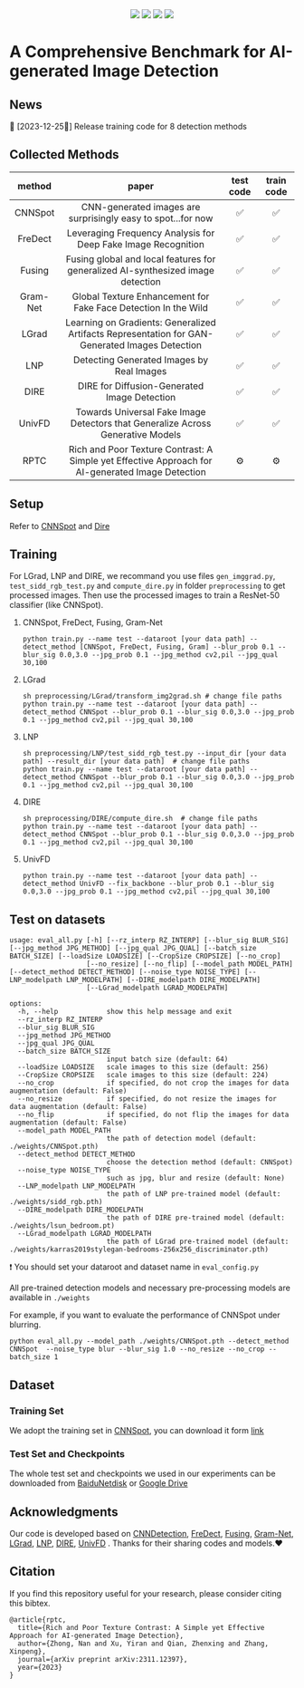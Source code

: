 <div align="center">

<div>
   <a href="https://github.com/Ekko-zn/AIGCDetectBenchmark"><img src="https://visitor-badge.laobi.icu/badge?page_id=Ekko-zn/AIGCDetectBenchmark"/></a>
   <a href="https://github.com/Ekko-zn/AIGCDetectBenchmark"><img src="https://img.shields.io/github/stars/Ekko-zn/AIGCDetectBenchmark"/></a>
   <a href="https://drive.google.com/drive/folders/1p4ewuAo7d5LbNJ4cKyh10Xl9Fg2yoFOw?usp=drive_link"><img src="https://img.shields.io/badge/Database-Release-green"></a>
   <a href="https://fdmas.github.io/AIGCDetect/"><img src="https://img.shields.io/badge/page-AIGCDetectBenchmark-orange"/></a>
</div>


</div>

#  A Comprehensive Benchmark for AI-generated Image Detection

## News
:star2: [2023-12-25:christmas_tree:] Release training code for 8 detection methods


## Collected Methods


|method|paper|test code|train code|
|:--------:|:------:|:----:|:------:|
|CNNSpot|CNN-generated images are surprisingly easy to spot...for now|:white_check_mark:|:white_check_mark:|
|FreDect|Leveraging Frequency Analysis for Deep Fake Image Recognition|:white_check_mark:|:white_check_mark:|
|Fusing|Fusing global and local features for generalized AI-synthesized image detection|:white_check_mark:|:white_check_mark:|
|Gram-Net|Global Texture Enhancement for Fake Face Detection In the Wild|:white_check_mark:|:white_check_mark:|
|LGrad|Learning on Gradients: Generalized Artifacts Representation for GAN-Generated Images Detection|:white_check_mark:|:white_check_mark:|
|LNP|Detecting Generated Images by Real Images|:white_check_mark:|:white_check_mark:|
|DIRE|DIRE for Diffusion-Generated Image Detection|:white_check_mark:|:white_check_mark:|
|UnivFD|Towards Universal Fake Image Detectors that Generalize Across Generative Models|:white_check_mark:|:white_check_mark:|
|RPTC|Rich and Poor Texture Contrast: A Simple yet Effective Approach for AI-generated Image Detection|⚙️|⚙️|

## Setup
Refer to [CNNSpot](https://github.com/peterwang512/CNNDetection) and [Dire](https://github.com/ZhendongWang6/DIRE)

## Training
For LGrad, LNP and DIRE, we recommand you use files `gen_imggrad.py`, `test_sidd_rgb_test.py` and `compute_dire.py` in folder `preprocessing` to get processed images. Then use the processed images to train a ResNet-50 classifier (like CNNSpot).
1. CNNSpot, FreDect, Fusing, Gram-Net
   ```
   python train.py --name test --dataroot [your data path] --detect_method [CNNSpot, FreDect, Fusing, Gram] --blur_prob 0.1 --blur_sig 0.0,3.0 --jpg_prob 0.1 --jpg_method cv2,pil --jpg_qual 30,100 
   ```
2. LGrad
   ```
   sh preprocessing/LGrad/transform_img2grad.sh # change file paths
   python train.py --name test --dataroot [your data path] --detect_method CNNSpot --blur_prob 0.1 --blur_sig 0.0,3.0 --jpg_prob 0.1 --jpg_method cv2,pil --jpg_qual 30,100 
   ```
3. LNP
   ```
   sh preprocessing/LNP/test_sidd_rgb_test.py --input_dir [your data path] --result_dir [your data path]  # change file paths
   python train.py --name test --dataroot [your data path] --detect_method CNNSpot --blur_prob 0.1 --blur_sig 0.0,3.0 --jpg_prob 0.1 --jpg_method cv2,pil --jpg_qual 30,100 
   ```
4. DIRE
   ```
   sh preprocessing/DIRE/compute_dire.sh  # change file paths
   python train.py --name test --dataroot [your data path] --detect_method CNNSpot --blur_prob 0.1 --blur_sig 0.0,3.0 --jpg_prob 0.1 --jpg_method cv2,pil --jpg_qual 30,100 
   ```
5. UnivFD
   ```
   python train.py --name test --dataroot [your data path] --detect_method UnivFD --fix_backbone --blur_prob 0.1 --blur_sig 0.0,3.0 --jpg_prob 0.1 --jpg_method cv2,pil --jpg_qual 30,100 
   ```




## Test on datasets
```
usage: eval_all.py [-h] [--rz_interp RZ_INTERP] [--blur_sig BLUR_SIG] [--jpg_method JPG_METHOD] [--jpg_qual JPG_QUAL] [--batch_size BATCH_SIZE] [--loadSize LOADSIZE] [--CropSize CROPSIZE] [--no_crop]
                   [--no_resize] [--no_flip] [--model_path MODEL_PATH] [--detect_method DETECT_METHOD] [--noise_type NOISE_TYPE] [--LNP_modelpath LNP_MODELPATH] [--DIRE_modelpath DIRE_MODELPATH]
                   [--LGrad_modelpath LGRAD_MODELPATH]

options:
  -h, --help            show this help message and exit
  --rz_interp RZ_INTERP
  --blur_sig BLUR_SIG
  --jpg_method JPG_METHOD
  --jpg_qual JPG_QUAL
  --batch_size BATCH_SIZE
                        input batch size (default: 64)
  --loadSize LOADSIZE   scale images to this size (default: 256)
  --CropSize CROPSIZE   scale images to this size (default: 224)
  --no_crop             if specified, do not crop the images for data augmentation (default: False)
  --no_resize           if specified, do not resize the images for data augmentation (default: False)
  --no_flip             if specified, do not flip the images for data augmentation (default: False)
  --model_path MODEL_PATH
                        the path of detection model (default: ./weights/CNNSpot.pth)
  --detect_method DETECT_METHOD
                        choose the detection method (default: CNNSpot)
  --noise_type NOISE_TYPE
                        such as jpg, blur and resize (default: None)
  --LNP_modelpath LNP_MODELPATH
                        the path of LNP pre-trained model (default: ./weights/sidd_rgb.pth)
  --DIRE_modelpath DIRE_MODELPATH
                        the path of DIRE pre-trained model (default: ./weights/lsun_bedroom.pt)
  --LGrad_modelpath LGRAD_MODELPATH
                        the path of LGrad pre-trained model (default: ./weights/karras2019stylegan-bedrooms-256x256_discriminator.pth)
```
:exclamation: You should set your dataroot and dataset name in `eval_config.py`


All pre-trained detection models and necessary pre-processing models are available in `./weights`

For example, if you want to evaluate the performance of CNNSpot under blurring.
```
python eval_all.py --model_path ./weights/CNNSpot.pth --detect_method CNNSpot  --noise_type blur --blur_sig 1.0 --no_resize --no_crop --batch_size 1
```

## Dataset
### Training Set
We adopt the training set in [CNNSpot](https://github.com/peterwang512/CNNDetection), you can download it form [link](https://drive.google.com/file/d/1iVNBV0glknyTYGA9bCxT_d0CVTOgGcKh/view?usp=sharing)

### Test Set and Checkpoints
The whole test set and checkpoints we used in our experiments can be downloaded from [BaiduNetdisk](https://pan.baidu.com/s/1dZz7suD-X5h54wCC9SyGBA?pwd=l30u) or [Google Drive](https://drive.google.com/drive/folders/1p4ewuAo7d5LbNJ4cKyh10Xl9Fg2yoFOw?usp=drive_link)


## Acknowledgments
Our code is developed based on [CNNDetection](https://github.com/peterwang512/CNNDetection), [FreDect](https://github.com/RUB-SysSec/GANDCTAnalysis), [Fusing](https://github.com/littlejuyan/FusingGlobalandLocal), [Gram-Net](https://github.com/liuzhengzhe/Global_Texture_Enhancement_for_Fake_Face_Detection_in_the-Wild), [LGrad](https://github.com/chuangchuangtan/LGrad), [LNP](https://github.com/Tangsenghenshou/Detecting-Generated-Images-by-Real-Images), [DIRE](https://github.com/ZhendongWang6/DIRE), [UnivFD](https://github.com/Yuheng-Li/UniversalFakeDetect) . Thanks for their sharing codes and models.:heart:


## Citation
If you find this repository useful for your research, please consider citing this bibtex. 
```
@article{rptc,
  title={Rich and Poor Texture Contrast: A Simple yet Effective Approach for AI-generated Image Detection},
  author={Zhong, Nan and Xu, Yiran and Qian, Zhenxing and Zhang, Xinpeng},
  journal={arXiv preprint arXiv:2311.12397},
  year={2023}
}
```
